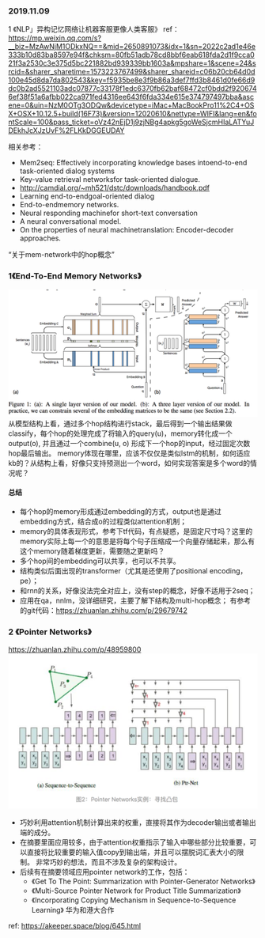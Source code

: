 ### 2019.11.09
1 《NLP」异构记忆网络让机器客服更像人类客服》
ref：https://mp.weixin.qq.com/s?__biz=MzAwNjM1ODkxNQ==&mid=2650891073&idx=1&sn=2022c2ad1e46e333b10d83ba8597e94f&chksm=80fb51adb78cd8bbf6eab618fda2d1f9cca021f3a2530c3e375d5bc221882bd939339bb1603a&mpshare=1&scene=24&srcid=&sharer_sharetime=1573223767499&sharer_shareid=c06b20cb64d0d100e45d8da7da802543&key=f5935be8e3f9b86a3def7ffd3b8461d0fe66d9dc0b2ad5521103adc07877c33178f1edc6370fb62baf68472cf0bdd2f9206746ef38f51a6afbb022ca971fed4316ee643f6fda334e615e374797497bba&ascene=0&uin=NzM0OTg3ODQw&devicetype=iMac+MacBookPro11%2C4+OSX+OSX+10.12.5+build(16F73)&version=12020610&nettype=WIFI&lang=en&fontScale=100&pass_ticket=oVz42nEjD1j9zjNBg4apkg5goWeSjcmHIaLATYuJDEkhJcXJzUvF%2FLKkDGGEUDAY

相关参考：
- Mem2seq: Effectively incorporating knowledge bases intoend-to-end task-oriented dialog systems
- Key-value retrieval networksfor task-oriented dialogue.
- http://camdial.org/~mh521/dstc/downloads/handbook.pdf
- Learning end-to-endgoal-oriented dialog
- End-to-endmemory networks.
- Neural responding machinefor short-text conversation
- A neural conversational model.
- On the properties of neural machinetranslation: Encoder-decoder approaches.

“关于mem-network中的hop概念”
### 1《End-To-End Memory Networks》
![模型框架图](https://raw.githubusercontent.com/bigheary/markdown_pics/master/%E5%B1%8F%E5%B9%95%E5%BF%AB%E7%85%A7%202019-11-09%20%E4%B8%8B%E5%8D%8812.48.27.png)
从模型结构上看，通过多个hop结构进行stack，最后得到一个输出结果做classify，每个hop的处理完成了将输入的query(u)，memory转化成一个output(o), 并且通过一个combine(u, o) 形成下一个hop的input，经过固定次数hop最后输出。
memory体现在哪里，应该不仅仅是类似lstm的机制，如何适应kb的？从结构上看，好像只支持预测出一个word，如何实现答案是多个word的情况呢？
#### 总结
- 每个hop的memory形成通过embedding的方式，output也是通过embedding方式，结合成o的过程类似attention机制；
- memory的具体表现形式，参考下tf代码，有点疑惑，是固定尺寸吗？这里的memory实际上每一个的意思是将每个句子压缩成一个向量存储起来，那么有这个memory随着梯度更新，需要随之更新吗？
- 多个hop间的embedding可以共享，也可以不共享。
- 结构类似后面出现的transformer（尤其是还使用了positional encoding，pe）；
- 和rnn的关系，好像没法完全对应上，没有step的概念，好像不适用于2seq；
- 应用在qa，nnlm，没详细研究，主要了解下结构及multi-hop概念；
有参考的git代码：https://zhuanlan.zhihu.com/p/29679742


### 2 《Pointer Networks》
https://zhuanlan.zhihu.com/p/48959800
![pointer network](https://github.com/bigheary/markdown_pics/blob/master/%E5%B1%8F%E5%B9%95%E5%BF%AB%E7%85%A7%202019-11-09%20%E4%B8%8B%E5%8D%885.50.31.png)
- 巧妙利用attention机制计算出来的权重，直接将其作为decoder输出或者输出端的成分。
- 在摘要里面应用较多，由于attention权重指示了输入中哪些部分比较重要，可以直接将比较重要的输入值copy到输出端，并且可以摆脱词汇表大小的限制。
非常巧妙的想法，而且不涉及复杂的架构设计。
- 后续有在摘要领域应用pointer network的工作，包括：
  - 《Get To The Point: Summarization with Pointer-Generator Networks》
  - 《Multi-Source Pointer Network for Product Title Summarization》
  - 《Incorporating Copying Mechanism in Sequence-to-Sequence Learning》 华为和港大合作


ref: https://akeeper.space/blog/645.html
